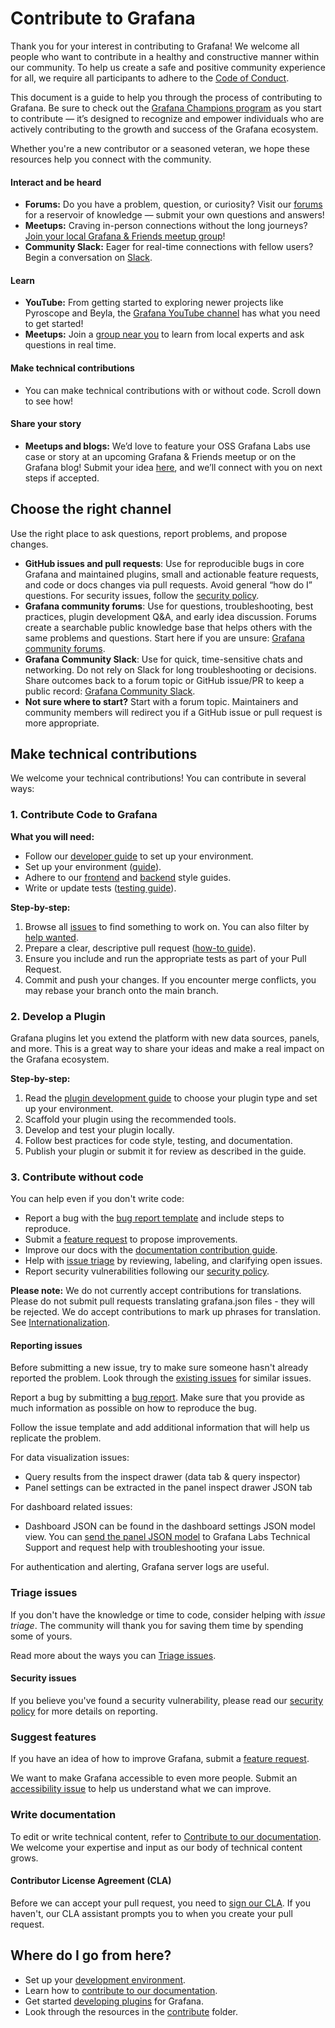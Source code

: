 # Contribute to Grafana

Thank you for your interest in contributing to Grafana! We welcome all people who want to contribute in a healthy and constructive manner within our community. To help us create a safe and positive community experience for all, we require all participants to adhere to the [Code of Conduct](CODE_OF_CONDUCT.md).

This document is a guide to help you through the process of contributing to Grafana. Be sure to check out the [Grafana Champions program](https://grafana.com/community/champions/?src=github&camp=community-cross-platform-engagement) as you start to contribute — it’s designed to recognize and empower individuals who are actively contributing to the growth and success of the Grafana ecosystem.

Whether you're a new contributor or a seasoned veteran, we hope these resources help you connect with the community.

#### Interact and be heard

- **Forums:** Do you have a problem, question, or curiosity? Visit our [forums](https://gra.fan/fromgithubtoforums) for a reservoir of knowledge — submit your own questions and answers!
- **Meetups:** Craving in-person connections without the long journeys? [Join your local Grafana & Friends meetup group](https://gra.fan/githubtomeetup)!
- **Community Slack:** Eager for real-time connections with fellow users? Begin a conversation on [Slack](https://gra.fan/githubtoslack).

#### Learn

- **YouTube:** From getting started to exploring newer projects like Pyroscope and Beyla, the [Grafana YouTube channel](https://gra.fan/githubtoyoutube) has what you need to get started!
- **Meetups:** Join a [group near you](https://gra.fan/githubtomeetup) to learn from local experts and ask questions in real time.

#### Make technical contributions

- You can make technical contributions with or without code. Scroll down to see how!

#### Share your story

- **Meetups and blogs:** We’d love to feature your OSS Grafana Labs use case or story at an upcoming Grafana & Friends meetup or on the Grafana blog! Submit your idea [here](https://gra.fan/githubtocca), and we’ll connect with you on next steps if accepted.

## Choose the right channel

Use the right place to ask questions, report problems, and propose changes.

- **GitHub issues and pull requests**: Use for reproducible bugs in core Grafana and maintained plugins, small and actionable feature requests, and code or docs changes via pull requests. Avoid general “how do I” questions. For security issues, follow the [security policy](https://github.com/grafana/grafana/security/policy).
- **Grafana community forums**: Use for questions, troubleshooting, best practices, plugin development Q&A, and early idea discussion. Forums create a searchable public knowledge base that helps others with the same problems and questions. Start here if you are unsure: [Grafana community forums](https://community.grafana.com/).
- **Grafana Community Slack**: Use for quick, time-sensitive chats and networking. Do not rely on Slack for long troubleshooting or decisions. Share outcomes back to a forum topic or GitHub issue/PR to keep a public record: [Grafana Community Slack](https://slack.grafana.com).
- **Not sure where to start?** Start with a forum topic. Maintainers and community members will redirect you if a GitHub issue or pull request is more appropriate.

## Make technical contributions

We welcome your technical contributions! You can contribute in several ways:

### 1. Contribute Code to Grafana

**What you will need:**

- Follow our [developer guide](contribute/developer-guide.md) to set up your environment.
- Set up your environment ([guide](contribute/developer-guide.md)).
- Adhere to our [frontend](contribute/style-guides/frontend.md) and [backend](contribute/backend/style-guide.md) style guides.
- Write or update tests ([testing guide](contribute/style-guides/testing.md)).

**Step-by-step:**

1. Browse all [issues](https://github.com/grafana/grafana/issues) to find something to work on. You can also filter by [help wanted](https://github.com/grafana/grafana/issues?q=is%3Aopen+is%3Aissue+label%3A%22help+wanted%22).
1. Prepare a clear, descriptive pull request ([how-to guide](contribute/create-pull-request.md)).
1. Ensure you include and run the appropriate tests as part of your Pull Request.
1. Commit and push your changes. If you encounter merge conflicts, you may rebase your branch onto the main branch.

### 2. Develop a Plugin

Grafana plugins let you extend the platform with new data sources, panels, and more. This is a great way to share your ideas and make a real impact on the Grafana ecosystem.

**Step-by-step:**

1. Read the [plugin development guide](https://grafana.com/developers/plugin-tools) to choose your plugin type and set up your environment.
2. Scaffold your plugin using the recommended tools.
3. Develop and test your plugin locally.
4. Follow best practices for code style, testing, and documentation.
5. Publish your plugin or submit it for review as described in the guide.

### 3. Contribute without code

You can help even if you don't write code:

- Report a bug with the [bug report template](https://github.com/grafana/grafana/issues/new?template=0-bug-report.yaml) and include steps to reproduce.
- Submit a [feature request](https://github.com/grafana/grafana/issues/new?template=1-feature_requests.md) to propose improvements.
- Improve our docs with the [documentation contribution guide](https://github.com/grafana/grafana/blob/main/contribute/documentation).
- Help with [issue triage](https://github.com/grafana/grafana/blob/main/contribute/triage-issues.md) by reviewing, labeling, and clarifying open issues.
- Report security vulnerabilities following our [security policy](https://github.com/grafana/grafana/security/policy).

**Please note:** We do not currently accept contributions for translations. Please do not submit pull requests translating grafana.json files - they will be rejected. We do accept contributions to mark up phrases for translation. See [Internationalization](contribute/internationalization.md).

#### Reporting issues

Before submitting a new issue, try to make sure someone hasn't already reported the problem. Look through the [existing issues](https://github.com/grafana/grafana/issues) for similar issues.

Report a bug by submitting a [bug report](https://github.com/grafana/grafana/issues/new?template=0-bug-report.yaml). Make sure that you provide as much information as possible on how to reproduce the bug.

Follow the issue template and add additional information that will help us replicate the problem.

For data visualization issues:

- Query results from the inspect drawer (data tab & query inspector)
- Panel settings can be extracted in the panel inspect drawer JSON tab

For dashboard related issues:

- Dashboard JSON can be found in the dashboard settings JSON model view. You can [send the panel JSON model](https://grafana.com/docs/grafana/latest/troubleshooting/send-panel-to-grafana-support/) to Grafana Labs Technical Support and request help with troubleshooting your issue.

For authentication and alerting, Grafana server logs are useful.

### Triage issues

If you don't have the knowledge or time to code, consider helping with _issue triage_. The community will thank you for saving them time by spending some of yours.

Read more about the ways you can [Triage issues](/contribute/triage-issues.md).

#### Security issues

If you believe you've found a security vulnerability, please read our [security policy](https://github.com/grafana/grafana/security/policy) for more details on reporting.

### Suggest features

If you have an idea of how to improve Grafana, submit a [feature request](https://github.com/grafana/grafana/issues/new?template=1-feature_requests.md).

We want to make Grafana accessible to even more people. Submit an [accessibility issue](https://github.com/grafana/grafana/issues/new?template=2-accessibility.md) to help us understand what we can improve.

### Write documentation

To edit or write technical content, refer to [Contribute to our documentation](/contribute/documentation/README.md). We welcome your expertise and input as our body of technical content grows.

#### Contributor License Agreement (CLA)

Before we can accept your pull request, you need to [sign our CLA](https://grafana.com/docs/grafana/latest/developers/cla/). If you haven't, our CLA assistant prompts you to when you create your pull request.

## Where do I go from here?

- Set up your [development environment](contribute/developer-guide.md).
- Learn how to [contribute to our documentation](contribute/documentation/README.md).
- Get started [developing plugins](https://grafana.com/developers/plugin-tools) for Grafana.
- Look through the resources in the [contribute](contribute) folder.
